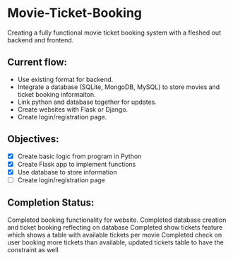 # Movie-Ticket-Booking
Creating a fully functional movie ticket booking system with a fleshed out backend and frontend.

## Current flow:
- Use existing format for backend.
- Integrate a database (SQLite, MongoDB, MySQL) to store movies and ticket booking informaiton.
- Link python and database together for updates.
- Create websites with Flask or Django.
- Create login/registration page.

## Objectives:
- [x] Create basic logic from program in Python
- [x] Create Flask app to implement functions
- [x] Use database to store information
- [ ] Create login/registration page

## Completion Status:
Completed booking functionality for website. 
Completed database creation and ticket booking reflecting on database
Completed show tickets feature which shows a table with available tickets per movie
Completed check on user booking more tickets than available, updated tickets table to have the constraint as well